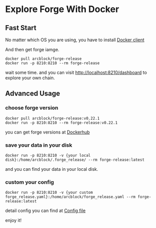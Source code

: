 # Explore Forge With Docker

## Fast Start

No matter which OS you are using, you have to install [Docker client]("https://www.docker.com/products/docker-desktop")

And then get forge iamge.

``` shell
docker pull arcblock/forge-release
docker run -p 8210:8210 --rm forge-release
```

wait some time. and you can visit [http://localhost:8210/dashboard](http://localhost:8210/dashboard) to explore your own chain.

## Advanced Usage

### choose forge version

``` shell
docker pull arcblock/forge-release:v0.22.1
docker run -p 8210:8210 --rm forge-release:v0.22.1
```

you can get forge versions at [Dockerhub](https://cloud.docker.com/u/arcblock/repository/docker/arcblock/forge-release/tags)

### save your data in your disk

``` shell
docker run -p 8210:8210 -v {your local disk}:/home/arcblock/.forge_release/ --rm forge-release:latest
```

and you can find your data in your local disk. 

### custom your config

``` shell
docker run -p 8210:8210 -v {your custom forge_release.yaml}:/home/arcblock/forge_release.yaml --rm forge-release:latest
```

detail config you can find at [Config file]()

enjoy it!

